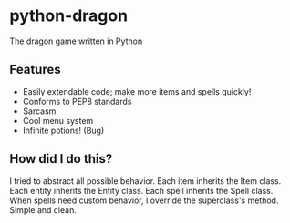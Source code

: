 # python-dragon
The dragon game written in Python

## Features
- Easily extendable code; make more items and spells quickly!
- Conforms to PEP8 standards
- Sarcasm
- Cool menu system
- Infinite potions! (Bug)

## How did I do this?
I tried to abstract all possible behavior. Each item inherits the Item class. Each entity inherits the Entity class. Each spell inherits the Spell class. When spells need custom behavior, I override the superclass's method. Simple and clean.
